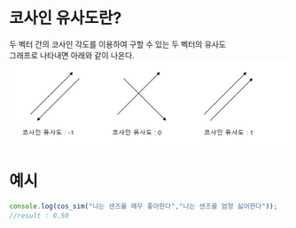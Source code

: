 # 코사인 유사도란?
두 벡터 간의 코사인 각도를 이용하여 구할 수 있는 두 벡터의 유사도
<br>그래프로 나타내면 아래와 같이 나온다.<br>
![이미지](https://github.com/NoBrain0917/CosineSimilarity/blob/master/%EC%BD%94%EC%82%AC%EC%9D%B8%EC%9C%A0%EC%82%AC%EB%8F%84.png?raw=true)
# 예시
```javascript
console.log(cos_sim("나는 샌즈를 매우 좋아한다","나는 샌즈를 엄청 싫어한다"));
//result : 0.50
```
